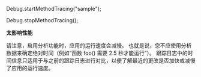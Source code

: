 
Debug.startMethodTracing("sample");

Debug.stopMethodTracing();

**太影响性能**

请注意，启用分析功能时，应用的运行速度会减慢。 也就是说，您不应使用分析数据来确定绝对时间（例如“函数 foo() 需要 2.5 秒才能运行”）。 跟踪日志中的时间信息只适用于与之前的跟踪日志进行对比，以便了解最近的更改是否加快或减慢了应用的运行速度。